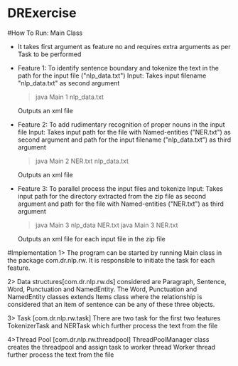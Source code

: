 # DRExercise
#How To Run:
  Main Class
 * It takes first argument as feature no and requires extra arguments as per Task to be performed

 * Feature 1: To identify sentence boundary and tokenize the text in the path for the input file ("nlp_data.txt")
    Input: Takes input filename "nlp_data.txt" as second argument
    >java Main 1 nlp_data.txt
 
    Outputs an xml file 
 
 * Feature 2: To add rudimentary recognition of proper nouns  in the input file 
    Input: Takes input path for the file with Named-entities ("NER.txt") as second argument and path for the input filename         ("nlp_data.txt") as third argument
    >java Main 2 NER.txt nlp_data.txt

    Outputs an xml file 
 
 * Feature 3: To parallel process the input files and tokenize 
    Input: Takes input path for the directory extracted from the zip file as second argument and path for the file with             Named-entities ("NER.txt") as third argument
    >java Main 3 nlp_data NER.txt
    >java Main 3 <dir-name> NER.txt

    Outputs an xml file for each input file in the zip file 
    

#Implementation
1> The program can be started by running Main class in the package com.dr.nlp.rw. It is responsible to initiate the task for each feature.

2> Data structures[com.dr.nlp.rw.ds] considered are Paragraph, Sentence, Word, Punctuation and NamedEntity. 
The Word, Punctuation and NamedEntity classes extends Items class where the relationship is considered that an item of sentence can be any of these three objects.

3> Task [com.dr.nlp.rw.task]
There are two task for the first two features TokenizerTask and NERTask which further process the text from the file

4>Thread Pool [com.dr.nlp.rw.threadpool]
ThreadPoolManager class creates the threadpool and assign task to worker thread
Worker thread further process the text from the file



